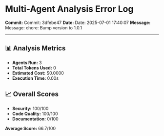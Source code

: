 # Multi-Agent Analysis Error Log

**Commit:** Commit: 3dfebe47
**Date:** Date: 2025-07-01 17:40:07
**Message:** Message: chore: Bump version to 1.0.1

---

## 📊 Analysis Metrics

- **Agents Run:** 3
- **Total Tokens Used:** 0
- **Estimated Cost:** $0.0000
- **Execution Time:** 0.00s

## 📈 Overall Scores

- **Security:** 100/100
- **Code Quality:** 100/100
- **Documentation:** 0/100

**Average Score:** 66.7/100

